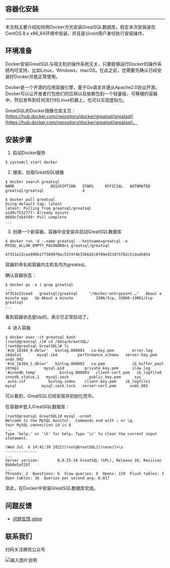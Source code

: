 ## 容器化安装
---

本文档主要介绍如何用Docker方式安装GreatSQL数据库，假定本次安装是在CentOS 8.x x86_64环境中安装，并且是以root用户身份执行安装操作。

## 环境准备

Docker安装GreatSQL与宿主机的操作系统无关，只要能够运行Docker的操作系统均可支持，比如Linux，Windows，macOS。在此之前，您需要先确认已经安装好Docker并能正常使用。

Docker是一个开源的应用容器引擎，基于Go语言并遵从Apache2.0协议开源。Docker可以让开发者打包他们的应用以及依赖包到一个轻量级、可移植的容器中，然后发布到任何流行的Linux机器上，也可以实现虚拟化。

GreatSQL的Docker镜像仓库主页：[https://hub.docker.com/repository/docker/greatsql/greatsql](https://hub.docker.com/repository/docker/greatsql/greatsql)。

## 安装步骤
1. 启动Docker服务
```
$ systemcl start docker
```

2. 搜索、拉取GreatSQL镜像
```
$ docker search greatsql
NAME                DESCRIPTION   STARS     OFFICIAL   AUTOMATED
greatsql/greatsql                 4

$ docker pull greatsql
Using default tag: latest
latest: Pulling from greatsql/greatsql
a1d0c7532777: Already exists
0689c7a54f49: Pull complete
...
```

3. 创建一个新容器，容器中会安装并启动GreatSQL数据库
```
$ docker run -d --name greatsql --hostname=greatsql -e MYSQL_ALLOW_EMPTY_PASSWORD=1 greatsql/greatsql

4f351e22cea990b177589970ac5374f4b3366d2c0f69e923475f82c51da4b934
```
容器的命名和容器内主机名均为greatsql。

确认容器状态：
```
$ docker ps -a | grep greatsql
...
4f351e22cea9   greatsql/greatsql     "/docker-entrypoint.…"   About a minute ago   Up About a minute          3306/tcp, 33060-33061/tcp   greatsql
...
```
看到容器状态是Up的，表示已正常启动了。

4. 进入容器
```
$ docker exec -it greatsql bash
[root@greatsql /]# cd /data/GreatSQL/
[root@greatsql GreatSQL]# ls
'#ib_16384_0.dblwr'   binlog.000001   ca-key.pem        error.log     ibdata1       mysql.ibd         performance_schema   server-key.pem   undo_002
'#ib_16384_1.dblwr'   binlog.000002   ca.pem            ib_buffer_pool     ibtmp1           mysql.pid         private_key.pem      slow.log
'#innodb_temp'          binlog.000003   client-cert.pem   ib_logfile0     innodb_status.1   mysql.sock         public_key.pem      sys
 auto.cnf          binlog.index    client-key.pem    ib_logfile1     mysql           mysql.sock.lock   server-cert.pem      undo_001
```
可以看到，GreatSQL已经安装并初始化完毕。

在容器中登入GreatSQL数据库：
```
[root@greatsql GreatSQL]# mysql -uroot
Welcome to the MySQL monitor.  Commands end with ; or \g.
Your MySQL connection id is 8
...
Type 'help;' or '\h' for help. Type '\c' to clear the current input statement.

(Wed Jul  6 14:42:39 2022)[root@GreatSQL][(none)]>\s
--------------
...
Server version:        8.0.25-16 GreatSQL (GPL), Release 16, Revision 8bb0e5af297
...
Threads: 2  Questions: 6  Slow queries: 0  Opens: 119  Flush tables: 3  Open tables: 36  Queries per second avg: 0.017
```

至此，在Docker中安装GreatSQL数据库完成。


**问题反馈**
---
- [问题反馈 gitee](https://gitee.com/GreatSQL/GreatSQL-Doc/issues)


**联系我们**
---

扫码关注微信公众号

![输入图片说明](https://images.gitee.com/uploads/images/2021/0802/141935_2ea2c196_8779455.jpeg "greatsql社区-wx-qrcode-0.5m.jpg")
